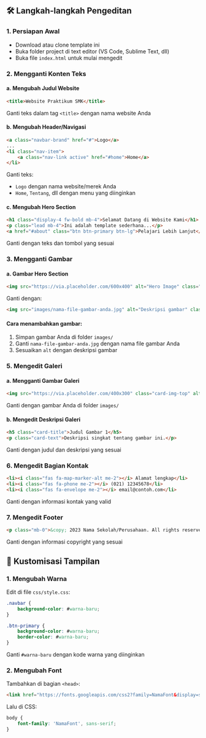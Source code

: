 
## 🛠️ Langkah-langkah Pengeditan

### 1. **Persiapan Awal**
- Download atau clone template ini
- Buka folder project di text editor (VS Code, Sublime Text, dll)
- Buka file `index.html` untuk mulai mengedit

### 2. **Mengganti Konten Teks**

#### a. Mengubah Judul Website
```html
<title>Website Praktikum SMK</title> 
```
Ganti teks dalam tag `<title>` dengan nama website Anda

#### b. Mengubah Header/Navigasi
```html
<a class="navbar-brand" href="#">Logo</a>
...
<li class="nav-item">
    <a class="nav-link active" href="#home">Home</a>
</li>
```
Ganti teks:
- `Logo` dengan nama website/merek Anda
- `Home`, `Tentang`, dll dengan menu yang diinginkan

#### c. Mengubah Hero Section
```html
<h1 class="display-4 fw-bold mb-4">Selamat Datang di Website Kami</h1>
<p class="lead mb-4">Ini adalah template sederhana...</p>
<a href="#about" class="btn btn-primary btn-lg">Pelajari Lebih Lanjut</a>
```
Ganti dengan teks dan tombol yang sesuai

### 3. **Mengganti Gambar**

#### a. Gambar Hero Section
```html
<img src="https://via.placeholder.com/600x400" alt="Hero Image" class="img-fluid rounded">
```
Ganti dengan:
```html
<img src="images/nama-file-gambar-anda.jpg" alt="Deskripsi gambar" class="img-fluid rounded">
```

#### Cara menambahkan gambar:
1. Simpan gambar Anda di folder `images/`
2. Ganti `nama-file-gambar-anda.jpg` dengan nama file gambar Anda
3. Sesuaikan `alt` dengan deskripsi gambar

### 5. **Mengedit Galeri**

#### a. Mengganti Gambar Galeri
```html
<img src="https://via.placeholder.com/400x300" class="card-img-top" alt="Gallery Image 1">
```
Ganti dengan gambar Anda di folder `images/`

#### b. Mengedit Deskripsi Galeri
```html
<h5 class="card-title">Judul Gambar 1</h5>
<p class="card-text">Deskripsi singkat tentang gambar ini.</p>
```
Ganti dengan judul dan deskripsi yang sesuai

### 6. **Mengedit Bagian Kontak**
```html
<li><i class="fas fa-map-marker-alt me-2"></i> Alamat lengkap</li>
<li><i class="fas fa-phone me-2"></i> (021) 12345678</li>
<li><i class="fas fa-envelope me-2"></i> email@contoh.com</li>
```
Ganti dengan informasi kontak yang valid

### 7. **Mengedit Footer**
```html
<p class="mb-0">&copy; 2023 Nama Sekolah/Perusahaan. All rights reserved.</p>
```
Ganti dengan informasi copyright yang sesuai

## 🎨 Kustomisasi Tampilan

### 1. Mengubah Warna
Edit di file `css/style.css`:
```css
.navbar {
    background-color: #warna-baru;
}

.btn-primary {
    background-color: #warna-baru;
    border-color: #warna-baru;
}
```
Ganti `#warna-baru` dengan kode warna yang diinginkan

### 2. Mengubah Font
Tambahkan di bagian `<head>`:
```html
<link href="https://fonts.googleapis.com/css2?family=NamaFont&display=swap" rel="stylesheet">
```
Lalu di CSS:
```css
body {
    font-family: 'NamaFont', sans-serif;
}
```
